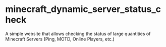 # minecraft_dynamic_server_status_check
A simple website that allows checking the status of large quantities of Minecraft Servers (Ping, MOTD, Online Players, etc.)
